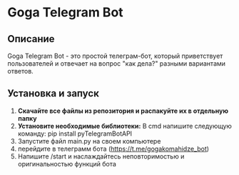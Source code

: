 # Goga Telegram Bot

## Описание

Goga Telegram Bot - это простой телеграм-бот, который приветствует пользователей и отвечает на вопрос "как дела?" разными вариантами ответов.

## Установка и запуск

1. **Скачайте все файлы из репозитория и распакуйте их в отдельную папку**
2. **Установите необходимые библиотеки:**
        В cmd напишите следующую команду:
            pip install pyTelegramBotAPI
3. Запустите файл main.py на своем компьютере
4. перейдите в телеграмм бота (https://t.me/gogakomahidze_bot)
5. Напишите /start и наслаждайтесь неповторимостью и оригинальностью функций бота

